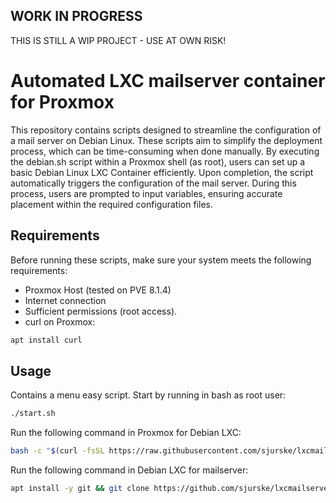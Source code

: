 ## WORK IN PROGRESS
THIS IS STILL A WIP PROJECT - USE AT OWN RISK!
# Automated LXC mailserver container for Proxmox
This repository contains scripts designed to streamline the configuration of a mail server on Debian Linux. These scripts aim to simplify the deployment process, which can be time-consuming when done manually. By executing the debian.sh script within a Proxmox shell (as root), users can set up a basic Debian Linux LXC Container efficiently. Upon completion, the script automatically triggers the configuration of the mail server. During this process, users are prompted to input variables, ensuring accurate placement within the required configuration files.
## Requirements
Before running these scripts, make sure your system meets the following requirements:
- Proxmox Host (tested on PVE 8.1.4)
- Internet connection
- Sufficient permissions (root access).
- curl on Proxmox:
```sh 
apt install curl
```
## Usage
Contains a menu easy script. Start by running in bash as root user:
```sh     
./start.sh
```
Run the following command in Proxmox for Debian LXC:
```sh 
bash -c "$(curl -fsSL https://raw.githubusercontent.com/sjurske/lxcmailserverdeb/main/scripts/debian.sh)"
```
Run the following command in Debian LXC for mailserver:
```sh
apt install -y git && git clone https://github.com/sjurske/lxcmailserverdeb.git && cd lxcmailserverdeb && ./start.sh
```
